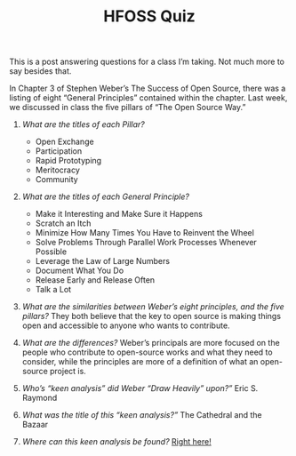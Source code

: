 ﻿---
layout: post
title: HFOSS Quiz #1

---

This is a post answering questions for a class I’m taking. Not much more to say besides that.

In Chapter 3 of Stephen Weber’s The Success of Open Source, there was a listing of eight “General Principles” contained within the chapter. Last week, we discussed in class the five pillars of “The Open Source Way.”

1.	*What are the titles of each Pillar?*
	+	Open Exchange
	+	Participation
	+	Rapid Prototyping
	+	Meritocracy
	+	Community
	
2.	*What are the titles of each General Principle?*
	+	Make it Interesting and Make Sure it Happens
	+	Scratch an Itch
	+	Minimize How Many Times You Have to Reinvent the Wheel
	+	Solve Problems Through Parallel Work Processes Whenever Possible
	+	Leverage the Law of Large Numbers
	+	Document What You Do
	+	Release Early and Release Often
	+	Talk a Lot
	
3.	*What are the similarities between Weber’s eight principles, and the five pillars?*
	They both believe that the key to open source is making things open and accessible to anyone who wants to contribute.

4.	*What are the differences?*
	Weber’s principals are more focused on the people who contribute to open-source works and what they need to consider, while the principles are more of a definition of what an open-source project is.
5.	*Who’s “keen analysis” did Weber “Draw Heavily” upon?”*
	Eric S. Raymond
6.	*What was the title of this “keen analysis?”*
	The Cathedral and the Bazaar
7.	*Where can this keen analysis be found?*
	[Right here!](http://www.catb.org/esr/writings/cathedral-bazaar/cathedral-bazaar/)